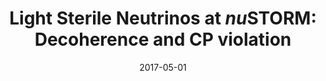 ---
title: "Light Sterile Neutrinos at $nu$STORM: Decoherence and CP violation"
authors:  Peter Ballett,  Matheus Hostert,  Silvia Pascoli
collection: publications
permalink: /publication/2017-05-01-Light-Sterile-Neutrinos-at-nuSTORM-Decoherence-and-CP-violation
date: 2017-05-01
venue: '<em>arXiv preprint</em>'
citation: '"Light Sterile Neutrinos at $nu$STORM: Decoherence and CP violation", Peter Ballett,  Matheus Hostert,  Silvia Pascoli,  <em>arXiv preprint</em>, 2017, '
eprint: '1705.09214'
---
